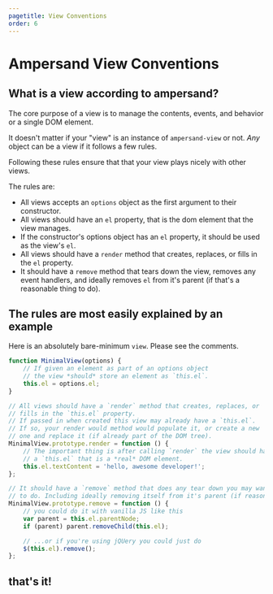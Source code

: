 ```yaml
---
pagetitle: View Conventions
order: 6
---
```


# Ampersand View Conventions

## What is a view according to ampersand?

The core purpose of a view is to manage the contents, events, and behavior or a single DOM element.

It doesn't matter if your "view" is an instance of `ampersand-view` or not. *Any* object can be a view if it follows a few rules.

Following these rules ensure that that your view plays nicely with other views.

The rules are:

* All views accepts an `options` object as the first argument to their constructor.
* All views should have an `el` property, that is the dom element that the view manages.
* If the constructor's options object has an `el` property, it should be used as the view's `el`.
* All views should have a `render` method that creates, replaces, or fills in the `el` property.
* It should have a `remove` method that tears down the view, removes any event handlers, and ideally removes `el` from it's parent (if that's a reasonable thing to do).


## The rules are most easily explained by an example

Here is an absolutely bare-minimum `view`. Please see the comments.

```js
function MinimalView(options) {
    // If given an element as part of an options object
    // the view *should* store an element as `this.el`.
    this.el = options.el;
}

// All views should have a `render` method that creates, replaces, or 
// fills in the `this.el` property.
// If passed in when created this view may already have a `this.el`. 
// If so, your render would method would populate it, or create a new
// one and replace it (if already part of the DOM tree).
MinimalView.prototype.render = function () {
    // The important thing is after calling `render` the view should have
    // a `this.el` that is a *real* DOM element.
    this.el.textContent = 'hello, awesome developer!';
};

// It should have a `remove` method that does any tear down you may want
// to do. Including ideally removing itself from it's parent (if reasonable to do so)
MinimalView.prototype.remove = function () {
    // you could do it with vanilla JS like this
    var parent = this.el.parentNode;
    if (parent) parent.removeChild(this.el);

    // ...or if you're using jQUery you could just do
    $(this.el).remove();
};

```

## that's it!
